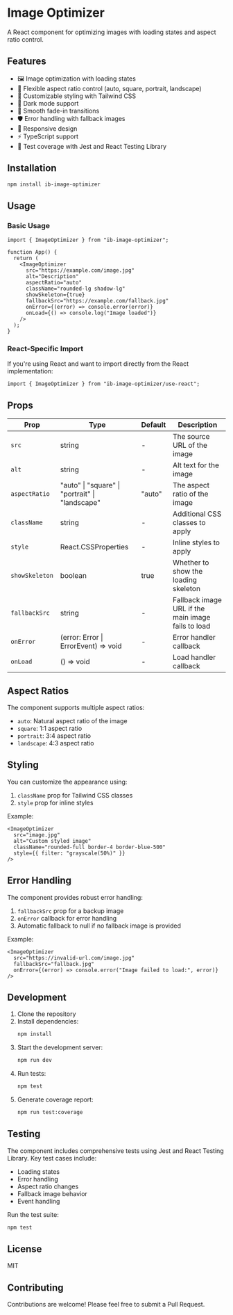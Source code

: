 # Image Optimizer

A React component for optimizing images with loading states and aspect ratio control.

## Features

- 🖼️ Image optimization with loading states
- 📐 Flexible aspect ratio control (auto, square, portrait, landscape)
- 💅 Customizable styling with Tailwind CSS
- 🌙 Dark mode support
- 🚀 Smooth fade-in transitions
- 🛡️ Error handling with fallback images
- 📱 Responsive design
- ⚡ TypeScript support
- 🧪 Test coverage with Jest and React Testing Library

## Installation

```bash
npm install ib-image-optimizer
```

## Usage

### Basic Usage

```tsx
import { ImageOptimizer } from "ib-image-optimizer";

function App() {
  return (
    <ImageOptimizer
      src="https://example.com/image.jpg"
      alt="Description"
      aspectRatio="auto"
      className="rounded-lg shadow-lg"
      showSkeleton={true}
      fallbackSrc="https://example.com/fallback.jpg"
      onError={(error) => console.error(error)}
      onLoad={() => console.log("Image loaded")}
    />
  );
}
```

### React-Specific Import

If you're using React and want to import directly from the React implementation:

```tsx
import { ImageOptimizer } from "ib-image-optimizer/use-react";
```

## Props

| Prop           | Type                                            | Default | Description                                        |
| -------------- | ----------------------------------------------- | ------- | -------------------------------------------------- |
| `src`          | string                                          | -       | The source URL of the image                        |
| `alt`          | string                                          | -       | Alt text for the image                             |
| `aspectRatio`  | "auto" \| "square" \| "portrait" \| "landscape" | "auto"  | The aspect ratio of the image                      |
| `className`    | string                                          | -       | Additional CSS classes to apply                    |
| `style`        | React.CSSProperties                             | -       | Inline styles to apply                             |
| `showSkeleton` | boolean                                         | true    | Whether to show the loading skeleton               |
| `fallbackSrc`  | string                                          | -       | Fallback image URL if the main image fails to load |
| `onError`      | (error: Error \| ErrorEvent) => void            | -       | Error handler callback                             |
| `onLoad`       | () => void                                      | -       | Load handler callback                              |

## Aspect Ratios

The component supports multiple aspect ratios:

- `auto`: Natural aspect ratio of the image
- `square`: 1:1 aspect ratio
- `portrait`: 3:4 aspect ratio
- `landscape`: 4:3 aspect ratio

## Styling

You can customize the appearance using:

1. `className` prop for Tailwind CSS classes
2. `style` prop for inline styles

Example:

```tsx
<ImageOptimizer
  src="image.jpg"
  alt="Custom styled image"
  className="rounded-full border-4 border-blue-500"
  style={{ filter: "grayscale(50%)" }}
/>
```

## Error Handling

The component provides robust error handling:

1. `fallbackSrc` prop for a backup image
2. `onError` callback for error handling
3. Automatic fallback to null if no fallback image is provided

Example:

```tsx
<ImageOptimizer
  src="https://invalid-url.com/image.jpg"
  fallbackSrc="fallback.jpg"
  onError={(error) => console.error("Image failed to load:", error)}
/>
```

## Development

1. Clone the repository
2. Install dependencies:
   ```bash
   npm install
   ```
3. Start the development server:
   ```bash
   npm run dev
   ```
4. Run tests:
   ```bash
   npm test
   ```
5. Generate coverage report:
   ```bash
   npm run test:coverage
   ```

## Testing

The component includes comprehensive tests using Jest and React Testing Library. Key test cases include:

- Loading states
- Error handling
- Aspect ratio changes
- Fallback image behavior
- Event handling

Run the test suite:

```bash
npm test
```

## License

MIT

## Contributing

Contributions are welcome! Please feel free to submit a Pull Request.
